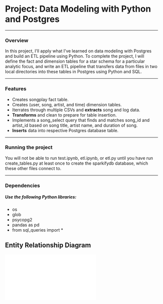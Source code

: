 # Project: Data Modeling with Python and Postgres

***

### Overview

In this project, I'll apply what I've learned on data modeling with Postgres and build an ETL pipeline using Python. To complete the project, I will define the fact and dimension tables for a star schema for a particular analytic focus, and write an ETL pipeline that transfers data from files in two local directories into these tables in Postgres using Python and SQL.

***

### Features

- Creates songplay fact table.
- Creates (user, song, artist, and time) dimension tables.
- Iterrates through multiple CSVs and **extracts** song and log data.
- **Transforms** and clean to prepare for table insertion.
- Implements a song_select query that finds and matches song_id and artist_id based on song title, artist name, and duration of song.
- **Inserts** data into respective Postgres database table.

***

### Running the project

You will not be able to run test.ipynb, etl.ipynb, or etl.py until you have run create_tables.py at least once to create the sparkifydb database, which these other files connect to.

***

### Dependencies

##### Use the following Python libraries:

- os
- glob
- psycopg2
- pandas as pd
- from sql_queries import *

## Entity Relationship Diagram

![Sparkify ERD!](/images/SparkifyERD.pdf "Sparkify ERD")